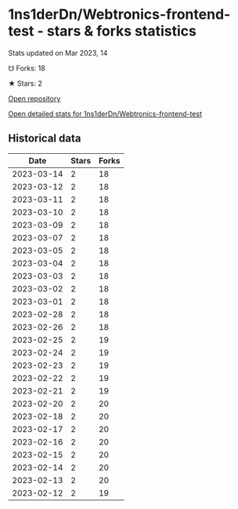 # 1ns1derDn/Webtronics-frontend-test - stars & forks statistics

Stats updated on Mar 2023, 14

☋ Forks: 18

★ Stars: 2

[Open repository](https://github.com/1ns1derDn/Webtronics-frontend-test)

[Open detailed stats for 1ns1derDn/Webtronics-frontend-test](https://reviewgithub.com/rep/1ns1derDn/Webtronics-frontend-test)

## Historical data
| Date | Stars | Forks |
|------|-------|-------|
| 2023-03-14 | 2 | 18 | 
| 2023-03-12 | 2 | 18 | 
| 2023-03-11 | 2 | 18 | 
| 2023-03-10 | 2 | 18 | 
| 2023-03-09 | 2 | 18 | 
| 2023-03-07 | 2 | 18 | 
| 2023-03-05 | 2 | 18 | 
| 2023-03-04 | 2 | 18 | 
| 2023-03-03 | 2 | 18 | 
| 2023-03-02 | 2 | 18 | 
| 2023-03-01 | 2 | 18 | 
| 2023-02-28 | 2 | 18 | 
| 2023-02-26 | 2 | 18 | 
| 2023-02-25 | 2 | 19 | 
| 2023-02-24 | 2 | 19 | 
| 2023-02-23 | 2 | 19 | 
| 2023-02-22 | 2 | 19 | 
| 2023-02-21 | 2 | 19 | 
| 2023-02-20 | 2 | 20 | 
| 2023-02-18 | 2 | 20 | 
| 2023-02-17 | 2 | 20 | 
| 2023-02-16 | 2 | 20 | 
| 2023-02-15 | 2 | 20 | 
| 2023-02-14 | 2 | 20 | 
| 2023-02-13 | 2 | 20 | 
| 2023-02-12 | 2 | 19 | 

